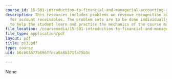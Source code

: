 ```yaml
---
course_id: 15-501-introduction-to-financial-and-managerial-accounting-spring-2004
description: This resources includes problems on revenue recognition and accounting
  for account receivables. The problem sets are to be done individually and are intended
  to help the student learn and practice the mechanics of the course material.
file_location: /coursemedia/15-501-introduction-to-financial-and-managerial-accounting-spring-2004/b6cb03677b696ffdca0a8b371fa75b3c_ps3.pdf
file_type: application/pdf
layout: pdf
title: ps3.pdf
type: course
uid: b6cb03677b696ffdca0a8b371fa75b3c

---
```

None
